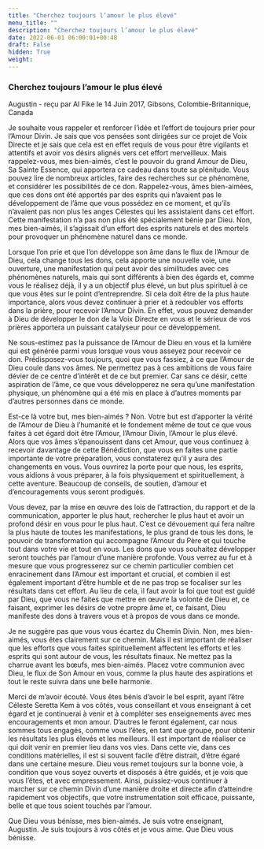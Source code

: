 ```yaml
---
title: "Cherchez toujours l’amour le plus élevé"
menu_title: ""
description: "Cherchez toujours l’amour le plus élevé"
date: 2022-06-01 06:00:01+00:48
draft: False
hidden: True
weight:
---
```

### Cherchez toujours l’amour le plus élevé

Augustin - reçu par Al Fike le 14 Juin 2017, Gibsons, Colombie-Britannique, Canada

Je souhaite vous rappeler et renforcer l’idée et l’effort de toujours prier pour l’Amour Divin. Je sais que vos pensées sont dirigées sur ce projet de Voix Directe et je sais que cela est en effet requis de vous pour être vigilants et attentifs et avoir vos désirs alignés vers cet effort merveilleux. Mais rappelez-vous, mes bien-aimés, c’est le pouvoir du grand Amour de Dieu, Sa Sainte Essence, qui apportera ce cadeau dans toute sa plénitude. Vous pouvez lire de nombreux articles, faire des recherches sur ce phénomène, et considérer les possibilités de ce don. Rappelez-vous, âmes bien-aimées, que ces dons ont été apportés par des esprits qui n’avaient pas le développement de l’âme que vous possédez en ce moment, et qu’ils n’avaient pas non plus les anges Célestes qui les assistaient dans cet effort. Cette manifestation n’a pas non plus été spécialement bénie par Dieu. Non, mes bien-aimés, il s’agissait d’un effort des esprits naturels et des mortels pour provoquer un phénomène naturel dans ce monde.

Lorsque l’on prie et que l’on développe son âme dans le flux de l’Amour de Dieu, cela change tous les dons, cela apporte une nouvelle voie, une ouverture, une manifestation qui peut avoir des similitudes avec ces phénomènes naturels, mais qui sont différents à bien des égards et, comme vous le réalisez déjà, il y a un objectif plus élevé, un but plus spirituel à ce que vous êtes sur le point d’entreprendre. Si cela doit être de la plus haute importance, alors vous devez continuer à prier et à redoubler vos efforts dans la prière, pour recevoir l’Amour Divin. En effet, vous pouvez demander à Dieu de développer le don de la Voix Directe en vous et le sérieux de vos prières apportera un puissant catalyseur pour ce développement.

Ne sous-estimez pas la puissance de l’Amour de Dieu en vous et la lumière qui est générée parmi vous lorsque vous vous asseyez pour recevoir ce don. Prédisposez-vous toujours, quoi que vous fassiez, à ce que l’Amour de Dieu coule dans vos âmes. Ne permettez pas à ces ambitions de vous faire dévier de ce centre d’intérêt et de ce but premier. Car sans ce désir, cette aspiration de l’âme, ce que vous développerez ne sera qu’une manifestation physique, un phénomène qui a été mis en place à d’autres moments par d’autres personnes dans ce monde.

Est-ce là votre but, mes bien-aimés ? Non. Votre but est d’apporter la vérité de l’Amour de Dieu à l’humanité et le fondement même de tout ce que vous faites à cet égard doit être l’Amour, l’Amour Divin, l’Amour le plus élevé. Alors que vos âmes s’épanouissent dans cet Amour, que vous continuez à recevoir davantage de cette Bénédiction, que vous en faites une partie importante de votre préparation, vous constaterez qu’il y aura des changements en vous. Vous ouvrirez la porte pour que nous, les esprits, vous aidions à vous préparer, à la fois physiquement et spirituellement, à cette aventure. Beaucoup de conseils, de soutien, d’amour et d’encouragements vous seront prodigués.

Vous devez, par la mise en œuvre des lois de l’attraction, du rapport et de la communication, apporter le plus haut, rechercher le plus haut et avoir un profond désir en vous pour le plus haut. C’est ce dévouement qui fera naître la plus haute de toutes les manifestations, le plus grand de tous les dons, le pouvoir de transformation qui accompagne l’Amour du Père et qui touche tout dans votre vie et tout en vous. Les dons que vous souhaitez développer seront touchés par l’amour d’une manière profonde. Vous verrez au fur et à mesure que vous progresserez sur ce chemin particulier combien cet enracinement dans l’Amour est important et crucial, et combien il est également important d’être humble et de ne pas trop se focaliser sur les résultats dans cet effort. Au lieu de cela, il faut avoir la foi que tout est guidé par Dieu, que vous ne faites que mettre en œuvre la volonté de Dieu et, ce faisant, exprimer les désirs de votre propre âme et, ce faisant, Dieu manifeste des dons à travers vous et à propos de vous dans ce monde.

Je ne suggère pas que vous vous écartez du Chemin Divin. Non, mes bien-aimés, vous êtes clairement sur ce chemin. Mais il est important de réaliser que les efforts que vous faites spirituellement affectent les efforts et les esprits qui sont autour de vous, les résultats finaux. Ne mettez pas la charrue avant les bœufs, mes bien-aimés. Placez votre communion avec Dieu, le flux de Son Amour en vous, comme la plus haute des aspirations et tout le reste suivra dans une belle harmonie.

Merci de m’avoir écouté. Vous êtes bénis d’avoir le bel esprit, ayant l’être Céleste Seretta Kem à vos côtés, vous conseillant et vous enseignant à cet égard et je continuerai à venir et à compléter ses enseignements avec mes encouragements et mon amour. D’autres le feront également, car nous sommes tous engagés, comme vous l’êtes, en tant que groupe, pour obtenir les résultats les plus élevés et les meilleurs. Il est important de réaliser ce qui doit venir en premier lieu dans vos vies. Dans cette vie, dans ces conditions matérielles, il est si souvent facile d’être distrait, d’être égaré dans une certaine mesure. Dieu vous remet toujours sur la bonne voie, à condition que vous soyez ouverts et disposés à être guidés, et je vois que vous l’êtes, et avec empressement. Ainsi, puissiez-vous continuer à marcher sur ce chemin Divin d’une manière droite et directe afin d’atteindre rapidement vos objectifs, que votre instrumentation soit efficace, puissante, belle et que tous soient touchés par l’amour.

Que Dieu vous bénisse, mes bien-aimés. Je suis votre enseignant, Augustin. Je suis toujours à vos côtés et je vous aime. Que Dieu vous bénisse.





